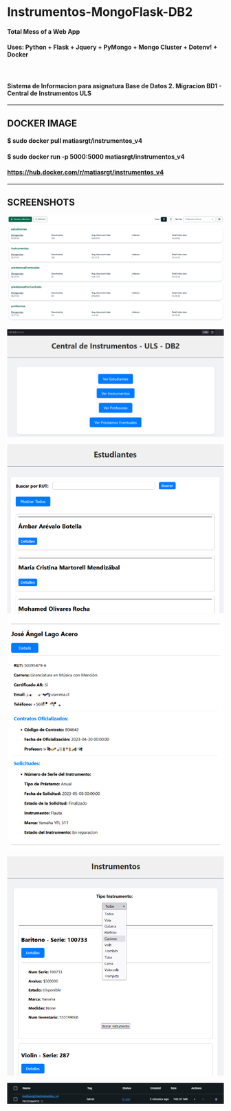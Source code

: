 # Instrumentos-MongoFlask-DB2

#### Total Mess of a Web App <br>
#### Uses: Python + Flask + Jquery + PyMongo + Mongo Cluster + Dotenv! + Docker<br>
<br>

#### Sistema de Informacion para asignatura Base de Datos 2. Migracion BD1 - Central de Instrumentos ULS

---

## DOCKER IMAGE

#### $ sudo docker pull matiasrgt/instrumentos_v4<br>
#### $ sudo docker run -p 5000:5000 matiasrgt/instrumentos_v4<br>

#### https://hub.docker.com/r/matiasrgt/instrumentos_v4
---

## SCREENSHOTS

![Alt text](https://github.com/MatiasRGT/img_resources/blob/main/DB2/db2_colecciones.png) <br>

![Alt text](https://github.com/MatiasRGT/img_resources/blob/main/DB2/db2_index.png) <br>

![Alt text](https://github.com/MatiasRGT/img_resources/blob/main/DB2/db2_estudiantes.png) <br>
![Alt text](https://github.com/MatiasRGT/img_resources/blob/main/DB2/db2_estudiante_detalles.png) <br>

![Alt text](https://github.com/MatiasRGT/img_resources/blob/main/DB2/db2_instrumentos2.png) <br>

![Alt text](https://github.com/MatiasRGT/img_resources/blob/main/DB2/db2_docker.png) <br>
